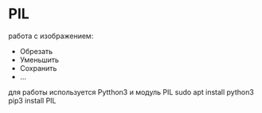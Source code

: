 # PIL
работа с изображением:
+ Обрезать
+ Уменьшить
+ Сохранить
+ ...

для работы используется Pytthon3 и модуль PIL
sudo apt install python3
pip3 install PIL
